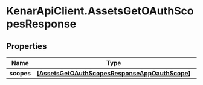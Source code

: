 # KenarApiClient.AssetsGetOAuthScopesResponse

## Properties

Name | Type | Description | Notes
------------ | ------------- | ------------- | -------------
**scopes** | [**[AssetsGetOAuthScopesResponseAppOauthScope]**](AssetsGetOAuthScopesResponseAppOauthScope.md) |  | [optional] 


